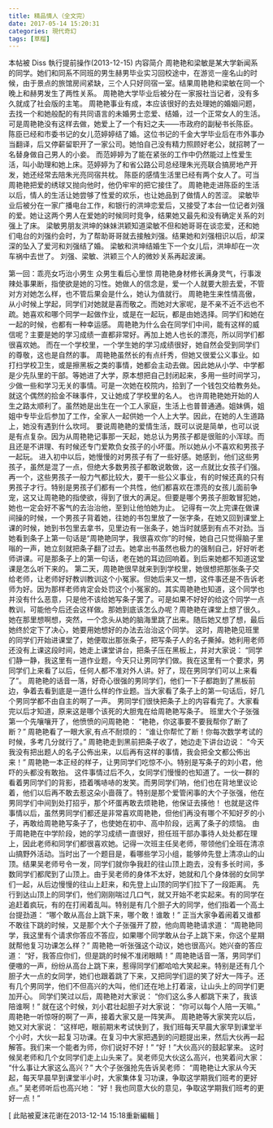 ```yaml
---
title: 精品情人（全文完）
date: 2017-05-14 15:20:31
categories: 現代奇幻
tags: [草榴]
---
```

本帖被 Diss 執行提前操作(2013-12-15)
内容简介
周艳艳和梁敏是某大学新闻系的同学。她们和同系不同班的男生赫男毕业实习回校途中，在游览一座名山的时候，由于景点的旅馆房间紧缺，三个人只好同宿一室。结果周艳艳和梁敏在同一个晚上和赫男发生了两性关系。
周艳艳大学毕业后被分在一家报社当记者，没有多久就成了社会版的主笔。
周艳艳事业有成，本应该很好的去处理她的婚姻问题，去找一个和她般配的有共同语言的未婚男士恋爱、结婚，过一个正常女人的生活。可是周艳艳没有这样去做，她爱上了一个有妇之夫——市政府的副秘书长陈臣。
陈臣已经和市委书记的女儿范婷婷结了婚。这位书记的千金大学毕业后在市外事办当翻译，后又停薪留职开了一家公司。她怕自己没有精力照顾好老公，就招聘了一名替身做自己男人的小妾。
而范婷婷为了能在紧张的工作中仍然能过上性爱生活，叫小助理和她上床。范婷婷为了和省公路公司总经理朱光亮联合搞房地产开发，她还经常去陪朱光亮同宿共枕。
陈臣的感情生活里已经有两个女人了。可当周艳艳把爱的绣球又抛向他时，他仍牢牢的把它接住了。
周艳艳走进陈臣的生活以后，情人的生活让她尝够了性爱的欢乐，也让她品到了做情人的苦涩。
梁敏毕业后被分在一家广播电台工作，和银行的洪坤恋爱后，又接受了本台一位记者刘强的爱。她让这两个男人在爱她的时候同时竞争，结果她又最先和没有确定关系的刘强上了床。
梁敏男朋友洪坤的妹妹洪颖知道梁敏不但和她哥哥在谈恋爱，还和她们电台的刘强约会时，为了帮助哥哥就去接触刘强。结果她和刘强相识以后，却深深的坠入了爱河和刘强结了婚。
梁敏和洪坤结婚生下一个女儿后，洪坤却在一次车祸中去世了。
刘强、梁敏、洪颖三个人的微妙关系再起波澜。


第一回：乖亮女巧治小男生 众男生看后心里惊
周艳艳身材修长满身灵气，行事泼辣处事果断，指使欲是她的习性。她做人的信念是，爱一个人就要大胆去爱，不管对方对她怎么样，也不管后果会是什么，她认为值就行。
周艳艳生来性情高傲，从小时候上学起，同学们对她就是喜而敬之。而她对大家呢，是不亲不近不远也不疏。她喜欢和哪个同学一起做作业，或是在一起玩，都是由她选择。同学们和她在一起的时候，也都有一种幸运感。
周艳艳为什么会在同学们中间，能有这样的威信呢？主要是她的学习成绩一直都非常好。再加上她人也长的漂亮，所以同学们都很喜欢她。
而在一个学校里，一个学生她的学习成绩很好，她自然会受到同学们的尊敬，这也是自然的事。
周艳艳虽然长的有点纤秀，但她又很爱公义事业。如打扫学校卫生，或是擦黑板之类的事情，她都会主动去做。因此她从小学、中学都是少先队里的干部。等她进了大学，原本想把自己封闭起来，多用一些时间学习，少做一些和学习无关的事情。可是一次她在校院内，拾到了一个钱包交给教务处。就这个偶然的拾金不昧事件，又让她成了学校里的名人。
也许周艳艳她开始的人生之路太顺利了。虽然她是出生在一个工人家庭，生活上也普普通通。姐妹俩，姐姐中专毕业后参加了工作，全家人一起供她一个人上大学。因此，在她的人生道路上，她没有遇到什么坎坷。
要说周艳艳的爱情生活，既可以说是简单，也可以说是有点复杂。因为从周艳艳记事那一天起，她总认为男孩子都是很赃的小浑球。而且还是不讲理、有时候还专门爱欺负女孩子的小坏蛋。所以她从小不喜欢和男孩子一起玩。
进入初中以后，她慢慢的对男孩子有了一些好感。她感到，他们这些男孩子，虽然是混了一点，但绝大多数男孩子都敢说敢做，这一点就比女孩子们强。再一个，这些男孩子一般力气都比较大，要干一些公义事业，有的时候还真的只有男孩子才行。特别是男孩子们都有一个共性，他们都喜欢在漂亮的女孩儿面前争宠，这又让周艳艳的指使欲，得到了很大的满足。但要是哪个男孩子胆敢冒犯她，她也一定会好不客气的去治治他，至到让他怕她为止。
记得有一次上完课在做课间操的时候，一个男孩子背着她，往她的书包里放了一张字条，在她又回到课堂上课的时候，她到书包里去拿书，见里边有一张条子，她当时就感到有点不对劲。当她看到条子上第一句话是“周艳艳同学，我很喜欢你”的时候，她自己只觉得脑子里嗡的一声，她立刻就把条子翻了过去。她拿出书虽然也极力的强制自己，好好听老师讲课。可是那条子上的第一句话，老在她的耳边回响着。到后来她都不知道这堂课是怎么听下来的。
第二天，周艳艳很早就来到到学校里，她很想把那张条子交给老师，让老师好好教训教训这个小冤家。但她后来又一想，这件事还是不告诉老师为好。因为那样老师肯定会处罚这个小冤家的。其实周艳艳也知道，这个同学也并没有什么恶意，只是他不该给她写条子罢了。可是如果不好好的给这个同学一点教训，可能他今后还会这样做。那她到底该怎么办呢？周艳艳在课堂上想了很久。她在那里想啊想，突然，一个念头从她的脑海里跳了出来。随后她又想了想，最后她终於定下了决心，她要用她想好的办法去治治这个同学。
这时，周艳艳见班里的同学们开始进课堂了，她便取出那张条子，把写条子人的名子撕掉。她利用老师还没有上课这段时间，她走上课堂讲台，把条子压在黑板上，并对大家说：
“同学们静一静，我这里有一道作业题，今天只让男同学们做。我在这里有一个要求，男同学们上来看了以后，任何人都不准对外人讲。好了，现在男同学们可以上来看了”。
周艳艳的话音一落，好奇心很强的男同学们，他们一下子都跑到了黑板前边，争着去看到底是一道什么样的作业题。当大家看了条子上的第一句话后，好几个男同学都不由自主的啊了一声。
男同学们很快把条子上的内容看完了。大家看完以后才知道，原来这是哪个该死的大胆鬼在给周艳艳写条子。
班里大个子张强第一个先嚷嚷开了，他愤愤的问周艳艳：
“艳艳，你这事要不要我帮你了断了断？”
周艳艳看了一眼大家,有点不耐烦的：
“谁让你帮忙了断！你每次数学考试的时候，多考几分就行了。”
周艳艳走到黑前把条子收了，她边走下讲台边说：
“今天我没有把出题人的名子公佈出来，以后再有这样的事情，我会把全文都公佈出来！”
周艳艳一本正经的样子，让男同学们吃惊不小。特别是写条子的刘小君，他吓的头都没有敢抬。
这件事情过后不久，女同学们慢慢的也知道了。一伙一群的看着男同学们的背影，捂着嘴哧哧的发笑。而男同学们呐，他们也在背地里议论着，他们以后再不敢去惹这朵小啬薇了。特别是那个爱管闲事的大个子张强，他在男同学们中间到处打招乎，那个坏蛋再敢去烦艳艳，他保证去揍他！
也就是这件事情以后，虽然男同学们都还是非常喜欢周艳艳，但他们再没有哪个不知好歹的小子，再敢给周艳艳写条子了，也使她在初中、高中阶段，远离了条子的烦恼。
由于周艳艳在中学阶段，她的学习成绩一直很好，担任班干部办事待人处处都在理上，因此老师和同学们都很喜欢她。记得一次班主任吴老师，带领他们全班在清凉山搞野外活动。当时出了一个题目是，看哪些学习小组，能够帅先登上清凉山的山顶。结果吴老师号令一发，同学们就你争我赶的往山顶上跑去，没有多长时间，多数同学们都爬到了山顶上。由于吴老师的身体不太好，她就和几个身体弱的女同学们一起，从后边慢慢的往山上赶来，和先登上山顶的同学们拉下了一段距离。
先行到达山顶上的同学们，他们刚刚喘过几口气，就又开始不老实起来。有的同学在追赶着疯玩，有的在打闹着乱叫。特别是有几个胆子大的同学，他们指着一个高土台提劲道：
“哪个敢从高台上跳下来，哪个敢！谁敢！”
正当大家争着闹着又谁都不敢往下跳的时候，又是那个大个子张强开了腔，他向周艳艳请求道：
“周艳艳同学，我这里有个请求你答应不答应，如果哪个同学敢从台子上跳下来，你这个星期就帮他复习功课怎么样？”
周艳艳一听张强这个动议，她也很高兴。她兴奋的答应道：
“好，我答应你们，但是跳的时候不准闭眼睛！”
周艳艳话音一落，男同学们便嗷的一声，纷纷从高台上跳下来，惹得同学们都哈哈大笑起来。特别是还有几个胆子大一点的女同学，她们也跟着跳了下来，又把同学们逗的笑了好大一阵子。还有几个男同学，他们不但高兴的大叫，他们还在地上打着滚，让山头上的同学们更加开心。
同学们笑过以后，周艳艳对大家说：
“你们这么多人都跳下来了，我该陪谁啊！”
就在这个时候，刘小君壮起胆子对大家说：
“你可以每个人陪一天嘛。”
周艳艳一听惊呀的啊了一声，接着大家又是一阵笑声。
周艳艳等大家笑完以后，她又对大家说：
“这样吧，眼前期末考试快到了，我们班每天早晨大家早到课堂半个小时，大伙一起复习功课。在复习中大家把遇到的问题提出来，然后大伙再一起解答。我们来一个能者为师，你们说好不好！”
“好！”大伙高兴的鼓起掌来。
这时候吴老师和几个女同学们走上山头来了。吴老师见大伙这么高兴，也笑着问大家：
“什么事让大家这么高兴？”
大个子张强抢先告诉吴老师：
“周艳艳让大家从今天起，每天早晨早到课堂半小时，大家集体复习功课，争取这学期我们班考的更好点。”
吴老师听后也高兴地：
“好！我也同意大伙的意见，争取这学期我们班考的更好一点！”


[ 此貼被夏沫花谢在2013-12-14 15:18重新編輯 ]